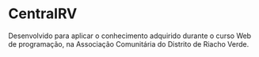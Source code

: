 # CentralRV

Desenvolvido para aplicar o conhecimento adquirido durante o curso Web de programação, na Associação Comunitária do Distrito de Riacho Verde.
